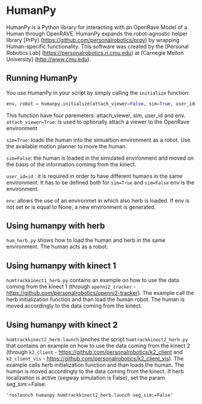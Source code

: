 HumanPy
======

HumanPy is a Python library for interacting with an OpenRave Model of a Human through OpenRAVE. HumanPy expands the robot-agnostic helper library [PrPy]
(https://github.com/personalrobotics/prpy) by wrapping Human-specific functionality. This software was created by the [Personal Robotics Lab] (https://personalrobotics.ri.cmu.edu) at [Carnegie Mellon University] (http://www.cmu.edu). 

## Running HumanPy ##
You use HumanPy in your script by simply calling the ``initialize`` function:

```python
env, robot = humanpy.initialize(attach_viewer=False, sim=True, user_id='human', env=None)
```

This function have four paremeters: attach_viewer, sim, user_id and env.
`attach_viewer=True`: is used to optionally attach a viewer to the OpenRave environment 

`sim=True`: loads the human into the simualtion environment as a robot. Use the available motion planner to move the human.

`sim=False`: the human is loaded in the simulated environment and moved on the basis of the information comimg from the kinect. 

`user_id=id` : it is required in order to have different humans in the same environment. It has to be defined both for `sim=True` and `sim=False`
env is the environment. 

`env`: allows the use of an environmet in which also herb is loaded. If env is not set or is equal to None, a new environment is generated.




## Using humanpy with herb ##
`hum_herb.py` shows how to load the human and herb in the same environment. The human acts as a robot.

## Using humanpy with kinect 1 ##
`humtrackkinect1_herb.py` contains an example on how to use the data coming from the kinect 1 (through `openni2_tracker` - https://github.com/personalrobotics/openni2-tracker).
The example call the herb initialization function and than load the human robot. The human is moved accordingly to the data coming from the kinect.


## Using humanpy with kinect 2 ##
`humtrackkinect2_herb.launch` lanches the script `humtrackkinect2_herb.py` that contains an example on how to use the data coming from the kinect 2 (through `k2_client` - https://github.com/personalrobotics/k2_client and `k2_client_vis` - https://github.com/personalrobotics/k2_client_vis).
The example calls herb initialization function and than loads the human. The human is moved accordingly to the data coming from the kinect.
If herb localization is active (segway simulation is False), set the param seg_sim:=False:

    'roslaunch humanpy humtrackkinect2_herb.launch seg_sim:=False'
    
